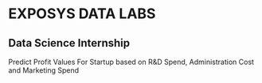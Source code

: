 # EXPOSYS DATA LABS 
## Data Science Internship

Predict Profit Values For Startup based on R&D Spend, Administration Cost and Marketing Spend
